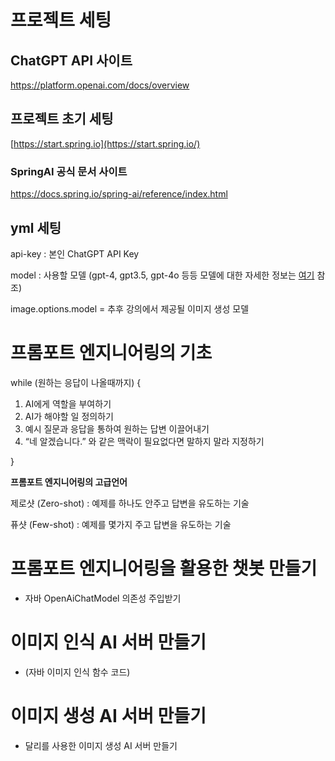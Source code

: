 # 프로젝트 세팅

## ChatGPT API 사이트
https://platform.openai.com/docs/overview

## 프로젝트 초기 세팅
[https://start.spring.io](https://start.spring.io/)

### SpringAI 공식 문서 사이트
https://docs.spring.io/spring-ai/reference/index.html

## yml 세팅

api-key : 본인 ChatGPT API Key

model : 사용할 모델 (gpt-4, gpt3.5, gpt-4o 등등 모델에 대한 자세한 정보는 [여기](https://platform.openai.com/docs/models) 참조)

image.options.model = 추후 강의에서 제공될 이미지 생성 모델

#

# 프롬포트 엔지니어링의 기초

while (원하는 응답이 나올때까지) {

1. AI에게 역할을 부여하기
2. AI가 해야할 일 정의하기
3. 예시 질문과 응답을 통하여 원하는 답변 이끌어내기
4. “네 알겠습니다.” 와 같은 맥락이 필요없다면 말하지 말라 지정하기

}

**프롬포트 엔지니어링의 고급언어**

제로샷 (Zero-shot) : 예제를 하나도 안주고 답변을 유도하는 기술

퓨샷 (Few-shot) : 예제를 몇가지 주고 답변을 유도하는 기술

#

# 프롬포트 엔지니어링을 활용한 챗봇 만들기

- 자바 OpenAiChatModel 의존성 주입받기

# 이미지 인식 AI 서버 만들기

- (자바 이미지 인식 함수 코드)

# 이미지 생성 AI 서버 만들기

- 달리를 사용한 이미지 생성 AI 서버 만들기
